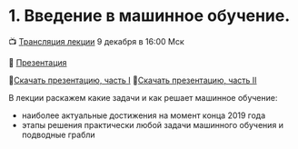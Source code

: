 # 1. Введение в машинное обучение. 


📺 [Трансляция лекции](https://youtu.be/6lH9u5gLOv0) 9 декабря в 16:00 Мск

📒 [Презентация](https://docs.google.com/presentation/d/1EdoT9tpmNYiqb3UaTGtDv4C5pUoncwJ18P38EcJnIYs/edit?usp=sharing)

📗[Скачать презентацию, часть I](https://github.com/mts-machines-learn/ml-course-dec2019/raw/master/1.%20%D0%92%D0%B2%D0%B5%D0%B4%D0%B5%D0%BD%D0%B8%D0%B5%20%D0%B2%20%D0%BC%D0%B0%D1%88%D0%B8%D0%BD%D0%BD%D0%BE%D0%B5%20%D0%BE%D0%B1%D1%83%D1%87%D0%B5%D0%BD%D0%B8%D0%B5/Slides%20part%20I.pptx)
📘[Скачать презентацию, часть II](https://github.com/mts-machines-learn/ml-course-dec2019/raw/master/1.%20%D0%92%D0%B2%D0%B5%D0%B4%D0%B5%D0%BD%D0%B8%D0%B5%20%D0%B2%20%D0%BC%D0%B0%D1%88%D0%B8%D0%BD%D0%BD%D0%BE%D0%B5%20%D0%BE%D0%B1%D1%83%D1%87%D0%B5%D0%BD%D0%B8%D0%B5/Slides%20part%20II.pptx)

В лекции раскажем какие задачи и как решает машинное обучение:
* наиболее актуальные достижения на момент конца 2019 года
* этапы решения практически любой задачи машинного обучения и подводные грабли
